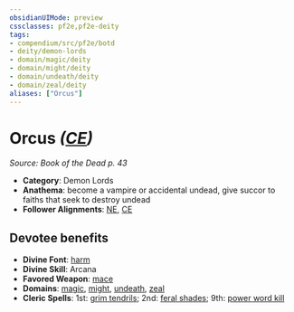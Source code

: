 ```yaml
---
obsidianUIMode: preview
cssclasses: pf2e,pf2e-deity
tags:
- compendium/src/pf2e/botd
- deity/demon-lords
- domain/magic/deity
- domain/might/deity
- domain/undeath/deity
- domain/zeal/deity
aliases: ["Orcus"]
---
```

# Orcus *([CE](rules/traits/ce-b1.md "Chaotic Evil Alignment Trait"))*  
*Source: Book of the Dead p. 43*  

- **Category**: Demon Lords
- **Anathema**: become a vampire or accidental undead, give succor to faiths that seek to destroy undead
- **Follower Alignments**: [NE](rules/traits/ne-b1.md "Neutral Evil Alignment Trait"), [CE](rules/traits/ce-b1.md "Chaotic Evil Alignment Trait")

## Devotee benefits

- **Divine Font**: [harm](compendium/spells/harm.md)
- **Divine Skill**: Arcana
- **Favored Weapon**: [mace](compendium/equipment/items/mace.md)
- **Domains**: [magic](compendium/setting/domains.md#Magic), [might](compendium/setting/domains.md#Might), [undeath](compendium/setting/domains.md#Undeath), [zeal](compendium/setting/domains.md#Zeal)
- **Cleric Spells**: 1st: [grim tendrils](compendium/spells/grim-tendrils.md); 2nd: [feral shades](compendium/spells/feral-shades-som.md); 9th: [power word kill](compendium/spells/power-word-kill.md)